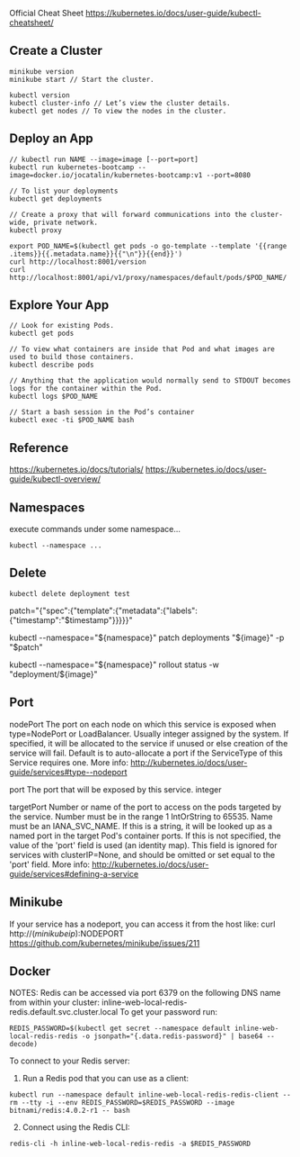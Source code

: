 
Official Cheat Sheet
https://kubernetes.io/docs/user-guide/kubectl-cheatsheet/


## Create a Cluster
```
minikube version
minikube start // Start the cluster.

kubectl version
kubectl cluster-info // Let’s view the cluster details.
kubectl get nodes // To view the nodes in the cluster.
```

## Deploy an App
```
// kubectl run NAME --image=image [--port=port] 
kubectl run kubernetes-bootcamp --image=docker.io/jocatalin/kubernetes-bootcamp:v1 --port=8080

// To list your deployments
kubectl get deployments 

// Create a proxy that will forward communications into the cluster-wide, private network.
kubectl proxy

export POD_NAME=$(kubectl get pods -o go-template --template '{{range .items}}{{.metadata.name}}{{"\n"}}{{end}}')
curl http://localhost:8001/version
curl http://localhost:8001/api/v1/proxy/namespaces/default/pods/$POD_NAME/
```

## Explore Your App

```
// Look for existing Pods.
kubectl get pods

// To view what containers are inside that Pod and what images are used to build those containers.
kubectl describe pods 

// Anything that the application would normally send to STDOUT becomes logs for the container within the Pod. 
kubectl logs $POD_NAME

// Start a bash session in the Pod’s container
kubectl exec -ti $POD_NAME bash 
```



## Reference
https://kubernetes.io/docs/tutorials/
https://kubernetes.io/docs/user-guide/kubectl-overview/




## Namespaces

execute commands under some namespace...

```
kubectl --namespace ...
```

## Delete

```
kubectl delete deployment test
```

patch="{\"spec\":{\"template\":{\"metadata\":{\"labels\":{\"timestamp\":\"$timestamp\"}}}}}"

kubectl --namespace="${namespace}" patch deployments "${image}" -p "$patch"

kubectl --namespace="${namespace}" rollout status -w "deployment/${image}"


## Port

nodePort     The port on each node on which this service is exposed when type=NodePort or LoadBalancer. Usually
integer      assigned by the system. If specified, it will be allocated to the service if unused or else creation of the
             service will fail. Default is to auto-allocate a port if the ServiceType of this Service requires one. More info: 
             http://kubernetes.io/docs/user-guide/services#type--nodeport

port         The port that will be exposed by this service.
integer

targetPort   Number or name of the port to access on the pods targeted by the service. Number must be in the range 1
IntOrString  to 65535. Name must be an IANA_SVC_NAME. If this is a string, it will be looked up as a named port in the
             target Pod's container ports. If this is not specified, the value of the 'port' field is used (an identity map).
             This field is ignored for services with clusterIP=None, and should be omitted or set equal to the 'port' field.
             More info: http://kubernetes.io/docs/user-guide/services#defining-a-service


## Minikube

If your service has a nodeport, you can access it from the host like:
curl http://$(minikube ip):$NODEPORT
https://github.com/kubernetes/minikube/issues/211

## Docker

NOTES:
Redis can be accessed via port 6379 on the following DNS name from within your cluster:
inline-web-local-redis-redis.default.svc.cluster.local
To get your password run:

```
REDIS_PASSWORD=$(kubectl get secret --namespace default inline-web-local-redis-redis -o jsonpath="{.data.redis-password}" | base64 --decode)
```

To connect to your Redis server:

1. Run a Redis pod that you can use as a client:

```
kubectl run --namespace default inline-web-local-redis-redis-client --rm --tty -i --env REDIS_PASSWORD=$REDIS_PASSWORD --image bitnami/redis:4.0.2-r1 -- bash
```

2. Connect using the Redis CLI:

```
redis-cli -h inline-web-local-redis-redis -a $REDIS_PASSWORD
```
